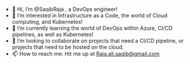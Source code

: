 - 👋 Hi, I’m @SaqibRaja , a DevOps engineer! 
- 👀 I’m interested in Infrastructure as a Code, the world of Cloud computing, and Kubernetes! 
- 🌱 I’m currently learning the world of DevOps within Azure, CI/CD pipelines, as well as Kubernetes! 
- 💞️ I’m looking to collaborate on projects that need a CI/CD pipeline, or projects that need to be hosted on the cloud.
- 📫 How to reach me: Hit me up at Raja.ali.saqib@gmail.com

<!---
SaqibRaja/SaqibRaja is a ✨ special ✨ repository because its `README.md` (this file) appears on your GitHub profile.
You can click the Preview link to take a look at your changes.
--->
